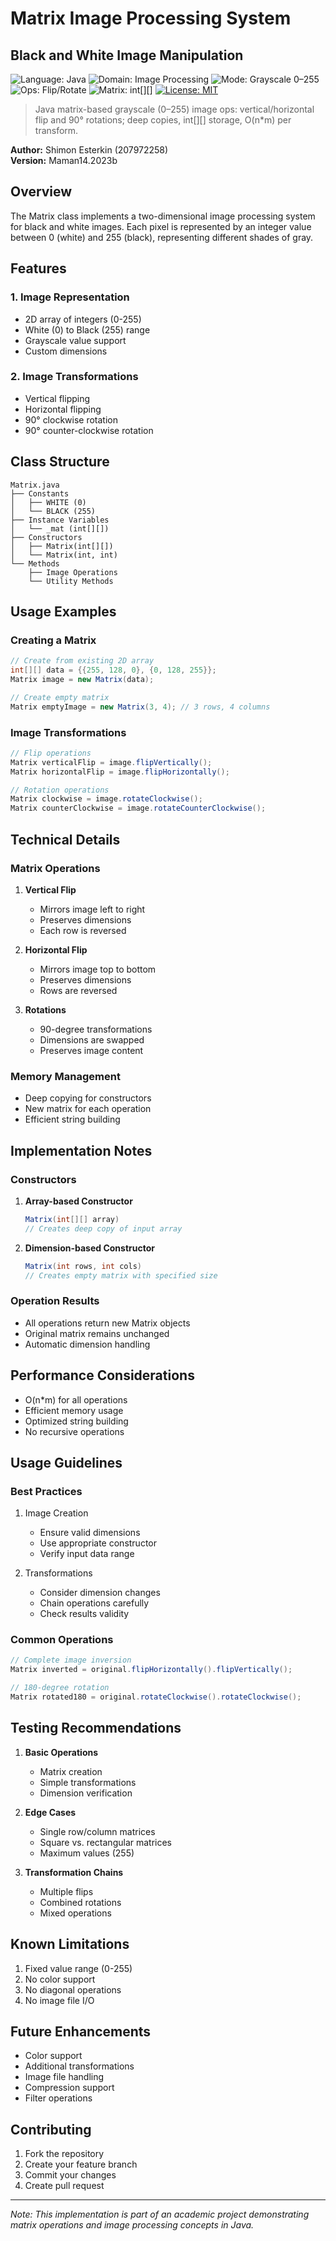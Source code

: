 # Matrix Image Processing System
## Black and White Image Manipulation
<!-- Tech & meta badges (static; no CI required) -->
![Language: Java](https://img.shields.io/badge/Language-Java-red?logo=java)
![Domain: Image Processing](https://img.shields.io/badge/Domain-Image%20Processing-0aa)
![Mode: Grayscale 0–255](https://img.shields.io/badge/Mode-Grayscale%200%E2%80%93255-4c1)
![Ops: Flip/Rotate](https://img.shields.io/badge/Ops-Flip%20%2F%20Rotate-795548)
![Matrix: int[][]](https://img.shields.io/badge/Matrix-int%5B%5D%5B%5D-999)
[![License: MIT](https://img.shields.io/badge/License-MIT-yellow.svg)](LICENSE)
> Java matrix-based grayscale (0–255) image ops: vertical/horizontal flip and 90° rotations; deep copies, int[][] storage, O(n*m) per transform.


**Author:** Shimon Esterkin (207972258)  
**Version:** Maman14.2023b

## Overview
The Matrix class implements a two-dimensional image processing system for black and white images. Each pixel is represented by an integer value between 0 (white) and 255 (black), representing different shades of gray.

## Features

### 1. Image Representation
- 2D array of integers (0-255)
- White (0) to Black (255) range
- Grayscale value support
- Custom dimensions

### 2. Image Transformations
- Vertical flipping
- Horizontal flipping
- 90° clockwise rotation
- 90° counter-clockwise rotation

## Class Structure
```
Matrix.java
├── Constants
│   ├── WHITE (0)
│   └── BLACK (255)
├── Instance Variables
│   └── _mat (int[][])
├── Constructors
│   ├── Matrix(int[][])
│   └── Matrix(int, int)
└── Methods
    ├── Image Operations
    └── Utility Methods
```

## Usage Examples

### Creating a Matrix
```java
// Create from existing 2D array
int[][] data = {{255, 128, 0}, {0, 128, 255}};
Matrix image = new Matrix(data);

// Create empty matrix
Matrix emptyImage = new Matrix(3, 4); // 3 rows, 4 columns
```

### Image Transformations
```java
// Flip operations
Matrix verticalFlip = image.flipVertically();
Matrix horizontalFlip = image.flipHorizontally();

// Rotation operations
Matrix clockwise = image.rotateClockwise();
Matrix counterClockwise = image.rotateCounterClockwise();
```

## Technical Details

### Matrix Operations
1. **Vertical Flip**
   - Mirrors image left to right
   - Preserves dimensions
   - Each row is reversed

2. **Horizontal Flip**
   - Mirrors image top to bottom
   - Preserves dimensions
   - Rows are reversed

3. **Rotations**
   - 90-degree transformations
   - Dimensions are swapped
   - Preserves image content

### Memory Management
- Deep copying for constructors
- New matrix for each operation
- Efficient string building

## Implementation Notes

### Constructors
1. **Array-based Constructor**
   ```java
   Matrix(int[][] array)
   // Creates deep copy of input array
   ```

2. **Dimension-based Constructor**
   ```java
   Matrix(int rows, int cols)
   // Creates empty matrix with specified size
   ```

### Operation Results
- All operations return new Matrix objects
- Original matrix remains unchanged
- Automatic dimension handling

## Performance Considerations
- O(n*m) for all operations
- Efficient memory usage
- Optimized string building
- No recursive operations

## Usage Guidelines

### Best Practices
1. Image Creation
   - Ensure valid dimensions
   - Use appropriate constructor
   - Verify input data range

2. Transformations
   - Consider dimension changes
   - Chain operations carefully
   - Check results validity

### Common Operations
```java
// Complete image inversion
Matrix inverted = original.flipHorizontally().flipVertically();

// 180-degree rotation
Matrix rotated180 = original.rotateClockwise().rotateClockwise();
```

## Testing Recommendations
1. **Basic Operations**
   - Matrix creation
   - Simple transformations
   - Dimension verification

2. **Edge Cases**
   - Single row/column matrices
   - Square vs. rectangular matrices
   - Maximum values (255)

3. **Transformation Chains**
   - Multiple flips
   - Combined rotations
   - Mixed operations

## Known Limitations
1. Fixed value range (0-255)
2. No color support
3. No diagonal operations
4. No image file I/O

## Future Enhancements
- Color support
- Additional transformations
- Image file handling
- Compression support
- Filter operations

## Contributing
1. Fork the repository
2. Create your feature branch
3. Commit your changes
4. Create pull request

---
*Note: This implementation is part of an academic project demonstrating matrix operations and image processing concepts in Java.*
